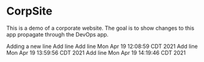 # CorpSite

This is a demo of a corporate website.  The goal is to show changes to this app propagate through the DevOps app.

Adding a new line
Add line 
Add line Mon Apr 19 12:08:59 CDT 2021
Add line Mon Apr 19 13:59:56 CDT 2021
Add line Mon Apr 19 14:19:46 CDT 2021
